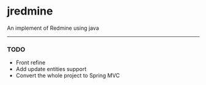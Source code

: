 # jredmine
An  implement of Redmine using java

---

### TODO
+ Front refine
+ Add update entities support
+ Convert the whole project to Spring MVC
